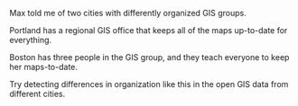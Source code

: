 Max told me of two cities with differently organized GIS groups.

Portland has a regional GIS office that keeps all of the maps
up-to-date for everything.

Boston has three people in the GIS group, and they teach everyone
to keep her maps-to-date.

Try detecting differences in organization like this in the open
GIS data from different cities.
